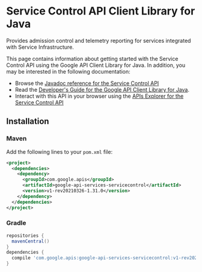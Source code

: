 # Service Control API Client Library for Java

Provides admission control and telemetry reporting for services integrated with Service Infrastructure. 

This page contains information about getting started with the Service Control API
using the Google API Client Library for Java. In addition, you may be interested
in the following documentation:

* Browse the [Javadoc reference for the Service Control API][javadoc]
* Read the [Developer's Guide for the Google API Client Library for Java][google-api-client].
* Interact with this API in your browser using the [APIs Explorer for the Service Control API][api-explorer]

## Installation

### Maven

Add the following lines to your `pom.xml` file:

```xml
<project>
  <dependencies>
    <dependency>
      <groupId>com.google.apis</groupId>
      <artifactId>google-api-services-servicecontrol</artifactId>
      <version>v1-rev20210326-1.31.0</version>
    </dependency>
  </dependencies>
</project>
```

### Gradle

```gradle
repositories {
  mavenCentral()
}
dependencies {
  compile 'com.google.apis:google-api-services-servicecontrol:v1-rev20210326-1.31.0'
}
```

[javadoc]: https://googleapis.dev/java/google-api-services-servicecontrol/latest/index.html
[google-api-client]: https://github.com/googleapis/google-api-java-client/
[api-explorer]: https://developers.google.com/apis-explorer/#p/servicecontrol/v1/
